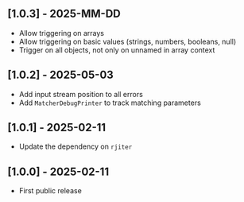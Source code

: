 ## [1.0.3] - 2025-MM-DD

- Allow triggering on arrays
- Allow triggering on basic values (strings, numbers, booleans, null)
- Trigger on all objects, not only on unnamed in array context


## [1.0.2] - 2025-05-03

- Add input stream position to all errors
- Add `MatcherDebugPrinter` to track matching parameters


## [1.0.1] - 2025-02-11

- Update the dependency on `rjiter`


## [1.0.0] - 2025-02-11

- First public release
